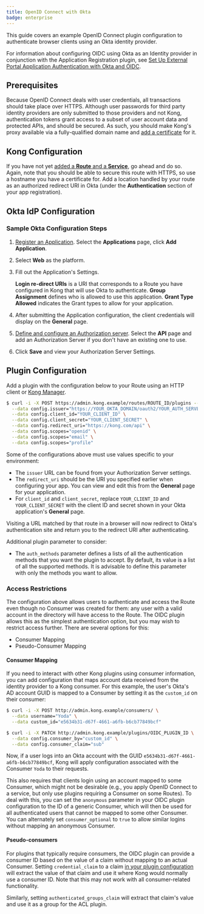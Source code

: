 ```yaml
---
title: OpenID Connect with Okta
badge: enterprise
---
```


This guide covers an example OpenID Connect plugin configuration to authenticate browser clients using an Okta identity provider.

For information about configuring OIDC using Okta as an Identity provider
in conjunction with the Application Registration plugin, see
[Set Up External Portal Application Authentication with Okta and OIDC](/gateway/{{page.kong_version}}/developer-portal/administration/application-registration/okta-config).

## Prerequisites

Because OpenID Connect deals with user credentials, all transactions should take place over HTTPS.
Although user passwords for third party identity providers are only submitted to
those providers and not Kong, authentication tokens grant access to a subset of
user account data and protected APIs, and should be secured. As such, you should
make Kong's proxy available via a fully-qualified domain name and [add a certificate][add-certificate] for it.

## Kong Configuration

If you have not yet [added a **Route** and a **Service**][add-service], go ahead
and do so. Again, note that you should be able to secure this route with HTTPS,
so use a hostname you have a certificate for. Add a location handled by your route
as an authorized redirect URI in Okta (under the **Authentication** section of your app registration).

## Okta IdP Configuration

### Sample Okta Configuration Steps

1. [Register an Application][okta-register-app]. Select the **Applications** page, click **Add Application**.

2. Select **Web** as the platform.

3. Fill out the Application's Settings.

    **Login re-direct URIs** is a URI that corresponds to a Route you have configured in Kong that will use Okta to authenticate. **Group Assignment** defines who is allowed to use this application. **Grant Type Allowed** indicates the Grant types to allow for your application.

4. After submitting the Application configuration, the client credentials will display on the **General** page.

5. [Define and configure an Authorization server][okta-authorization-server]. Select the **API** page and add an Authorization Server if you don't have an existing one to use.

6. Click **Save** and view your Authorization Server Settings.

## Plugin Configuration

Add a plugin with the configuration below to your Route using an HTTP client or [Kong Manager][enable-plugin].

```bash
$ curl -i -X POST https://admin.kong.example/routes/ROUTE_ID/plugins --data name="openid-connect" \
  --data config.issuer="https://YOUR_OKTA_DOMAIN/oauth2/YOUR_AUTH_SERVER/.well-known/openid-configuration" \
  --data config.client_id="YOUR_CLIENT_ID" \
  --data config.client_secret="YOUR_CLIENT_SECRET" \
  --data config.redirect_uri="https://kong.com/api" \
  --data config.scopes="openid" \
  --data config.scopes="email" \
  --data config.scopes="profile"
```

Some of the configurations above must use values specific to your environment:

* The `issuer` URL can be found from your Authorization Server settings.
* The `redirect_uri` should be the URI you specified earlier when configuring your app.
You can view and edit this from the **General** page for your application.
* For `client_id` and `client_secret`, replace `YOUR_CLIENT_ID` and `YOUR_CLIENT_SECRET`
with the client ID and secret shown in your Okta application's **General** page.

Visiting a URL matched by that route in a browser will now redirect to Okta's authentication
site and return you to the redirect URI after authenticating.

Additional plugin parameter to consider:

* The `auth_methods` parameter defines a lists of all the authentication methods
that you want the plugin to accept. By default, its value is a list of all the supported methods.
It is advisable to define this parameter with only the methods you want to allow.

### Access Restrictions

The configuration above allows users to authenticate and access the Route even though
no Consumer was created for them: any user with a valid account in the directory
will have access to the Route. The OIDC plugin allows this as the simplest authentication option,
but you may wish to restrict access further. There are several options for this:

- Consumer Mapping
- Pseudo-Consumer Mapping

#### Consumer Mapping

If you need to interact with other Kong plugins using consumer information, you
can add configuration that maps account data received from the identity provider to a Kong consumer.
For this example, the user's Okta's AD account GUID is mapped to a Consumer by setting it
as the `custom_id` on their consumer:

```bash
$ curl -i -X POST http://admin.kong.example/consumers/ \
  --data username="Yoda" \
  --data custom_id="e5634b31-d67f-4661-a6fb-b6cb77849bcf"

$ curl -i -X PATCH http://admin.kong.example/plugins/OIDC_PLUGIN_ID \
  --data config.consumer_by="custom_id" \
  --data config.consumer_claim="sub"
```

Now, if a user logs into an Okta account with the GUID `e5634b31-d67f-4661-a6fb-b6cb77849bcf`, Kong will apply configuration associated with the Consumer `Yoda` to their requests.

This also requires that clients login using an account mapped to some Consumer, which might
not be desirable (e.g., you apply OpenID Connect to a service, but only use plugins
requiring a Consumer on some Routes). To deal with this, you can set the `anonymous` parameter
in your OIDC plugin configuration to the ID of a generic Consumer, which will
then be used for all authenticated users that cannot be mapped to some other Consumer.
You can alternately set `consumer_optional` to `true` to allow similar logins
without mapping an anonymous Consumer.

#### Pseudo-consumers

For plugins that typically require consumers, the OIDC plugin can provide a consumer ID based on the value of a claim without mapping to an actual Consumer. Setting `credential_claim` to a claim [in your plugin configuration][credential-claim] will extract the value of that claim and use it where Kong would normally use a consumer ID. Note that this may not work with all consumer-related functionality.

Similarly, setting `authenticated_groups_claim` will extract that claim's value and use it as a group for the ACL plugin.

[okta-authorization-server]: https://developer.okta.com/docs/guides/customize-authz-server/create-authz-server/
[okta-register-app]: https://developer.okta.com/docs/guides/add-an-external-idp/openidconnect/register-app-in-okta/
[add-certificate]: /gateway/latest/admin-api/#add-certificate
[add-service]: /gateway/{{page.kong_version}}/admin-api/#service-object
[credential-claim]: https://docs.konghq.com/hub/kong-inc/openid-connect/#configcredential_claim
[enable-plugin]: /gateway/{{page.kong_version}}/admin-api/#plugin-object
